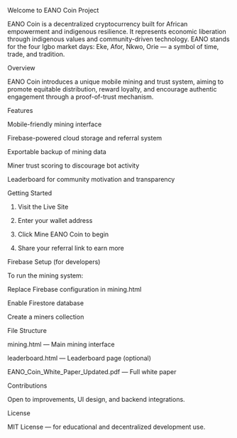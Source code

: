 Welcome to EANO Coin Project 

EANO Coin is a decentralized cryptocurrency built for African empowerment and indigenous resilience. It represents economic liberation through indigenous values and community-driven technology. EANO stands for the four Igbo market days: Eke, Afor, Nkwo, Orie — a symbol of time, trade, and tradition.

Overview

EANO Coin introduces a unique mobile mining and trust system, aiming to promote equitable distribution, reward loyalty, and encourage authentic engagement through a proof-of-trust mechanism.

Features

Mobile-friendly mining interface

Firebase-powered cloud storage and referral system

Exportable backup of mining data

Miner trust scoring to discourage bot activity

Leaderboard for community motivation and transparency


Getting Started

1. Visit the Live Site


2. Enter your wallet address


3. Click Mine EANO Coin to begin


4. Share your referral link to earn more



Firebase Setup (for developers)

To run the mining system:

Replace Firebase configuration in mining.html

Enable Firestore database

Create a miners collection


File Structure

mining.html — Main mining interface

leaderboard.html — Leaderboard page (optional)

EANO_Coin_White_Paper_Updated.pdf — Full white paper


Contributions

Open to improvements, UI design, and backend integrations.

License

MIT License — for educational and decentralized development use.

